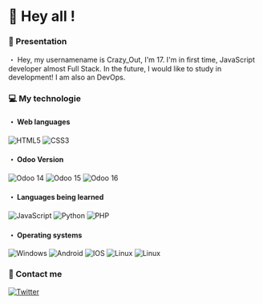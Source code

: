# 👋 Hey all !
<h3> 🤗 Presentation</h3>
・  Hey, my usernamename is Crazy_Out, I'm 17. I'm in first time, JavaScript developer almost Full Stack. In the future, I would like to study in development! I am also an DevOps.

<h3>💻 My technologie</h3>
<h4>・ Web languages</h4>
<p>
  <img alt="HTML5" src="https://img.shields.io/badge/html5-%23E34F26.svg?style=for-the-badge&logo=html5&logoColor=white"/>
  <img alt="CSS3" src="https://img.shields.io/badge/css3-%231572B6.svg?style=for-the-badge&logo=css3&logoColor=white"/>
</p>

<h4>・ Odoo Version</h4>
<p>
  <img alt="Odoo 14" src="https://rb.gy/wgguqq"/>
  <img alt="Odoo 15" src="https://img.shields.io/badge/Python-14354C?style=for-the-badge&logo=python&logoColor=white"/>
  <img alt="Odoo 16" src="https://img.shields.io/badge/PHP-777BB4?style=for-the-badge&logo=php&logoColor=white"/>
</p>  

<h4>・ Languages being learned</h4>
<p>
  <img alt="JavaScript" src="https://img.shields.io/badge/JavaScript-323330?style=for-the-badge&logo=javascript&logoColor=F7DF1E"/>
  <img alt="Python" src="https://img.shields.io/badge/Python-14354C?style=for-the-badge&logo=python&logoColor=white"/>
  <img alt="PHP" src="https://img.shields.io/badge/PHP-777BB4?style=for-the-badge&logo=php&logoColor=white"/>
</p>  

<h4>・ Operating systems</h4>
<p>
  <img alt="Windows" src="https://img.shields.io/badge/Windows-0078D6?style=for-the-badge&logo=windows&logoColor=white"/>
  <img alt="Android" src="https://img.shields.io/badge/Android-3DDC84?style=for-the-badge&logo=android&logoColor=white"/>
  <img alt="IOS" src="https://img.shields.io/badge/iOS-000000?style=for-the-badge&logo=ios&logoColor=white"/>
  <img alt="Linux" src="https://img.shields.io/badge/linux-323330?style=for-the-badge&logo=linux&logoColor=white"/>
  <img alt="Linux" src="https://img.shields.io/badge/Macos-0078D6?style=for-the-badge&logo=macos&logoColor=white  "/>
</p>
                                
<h3>🔎 Contact me</h3>
<p>
  <a href="https://twitter.com/CrazyOutOFF"><img alt="Twitter" src="https://img.shields.io/badge/Twitter-%231DA1F2.svg?style=for-the-badge&logo=Twitter&logoColor=white"/></a>
</p>
